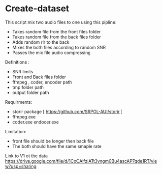 # Create-dataset

This script mix two audio files to one using this pipline:
- Takes random file from the front files folder
- Takes random file from the back files folder
- Adds random rir to the back 
- Mixes the both files according to random SNR 
- Passes the mix file audio compressing 

Definitions :
- SNR limits
- Front and Back files folder
- ffmpeg , coder, encoder path
- tmp folder path
- output folder path

Requirments:
- storir package [ https://github.com/SRPOL-AUI/storir ]
- ffmpeg.exe
- coder.exe endocer.exe


Limitation:
- front file should be longer then back file
- The both should have the same smaple rate



Link to V1 ot the data
https://drive.google.com/file/d/1CoCAifziATt3vngm0Bu4ascAP7qde1RT/view?usp=sharing
